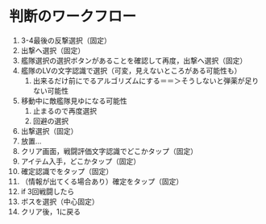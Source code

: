 # 判断のワークフロー
1. 3-4最後の反撃選択（固定）
2. 出撃へ選択（固定）
3. 艦隊選択の選択ボタンがあることを確認して再度，出撃へ選択（固定）
4. 艦隊のLVの文字認識で選択（可変，見えないところがある可能性も）
   1. 出来るだけ前にでるアルゴリズムにする＝＝＞そうしないと弾薬が足りない可能性
5. 移動中に敵艦隊見ゆになる可能性
   1. 止まるので再度選択
   2. 回避の選択
6. 出撃選択（固定）
7. 放置...
8. クリア画面，戦闘評価文字認識でどこかタップ（固定）
9.  アイテム入手，どこかタップ（固定）
10. 確定認識でをタップ（固定）
11. （情報が出てくる場合あり）確定をタップ（固定）
12. if 3回戦闘したら
13. ボスを選択（中心固定）
14. クリア後，1に戻る